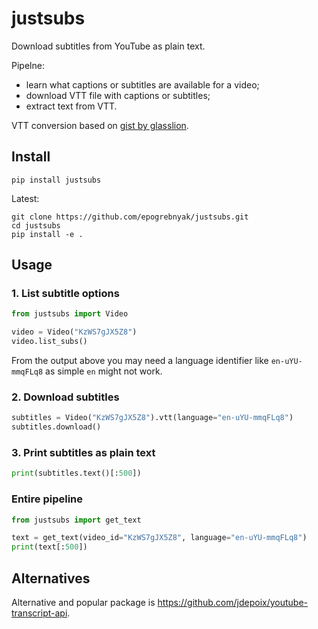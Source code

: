 # justsubs

Download subtitles from YouTube as plain text.

Pipelne:

- learn what captions or subtitles are available for a video;
- download VTT file with captions or subtitles;
- extract text from VTT.

VTT conversion based on [gist by glasslion](https://gist.github.com/glasslion/b2fcad16bc8a9630dbd7a945ab5ebf5e).

## Install

```console
pip install justsubs
```

Latest:

```console
git clone https://github.com/epogrebnyak/justsubs.git
cd justsubs
pip install -e .
```

## Usage

### 1. List subtitle options

```python
from justsubs import Video

video = Video("KzWS7gJX5Z8")
video.list_subs()
```

From the output above you may need a language identifier like
`en-uYU-mmqFLq8` as simple `en` might not work.

### 2. Download subtitles

```python
subtitles = Video("KzWS7gJX5Z8").vtt(language="en-uYU-mmqFLq8")
subtitles.download()
```

### 3. Print subtitles as plain text

```python
print(subtitles.text()[:500])
```

### Entire pipeline

```python
from justsubs import get_text

text = get_text(video_id="KzWS7gJX5Z8", language="en-uYU-mmqFLq8")
print(text[:500])
```

## Alternatives

Alternative and popular package is <https://github.com/jdepoix/youtube-transcript-api>.
